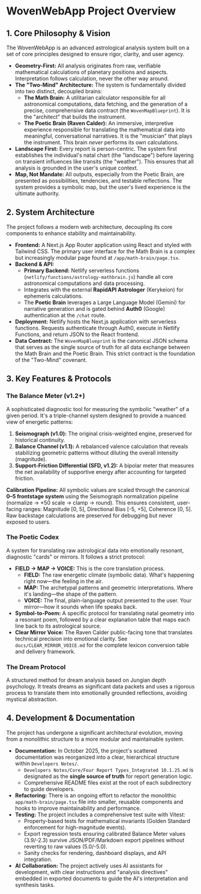 # WovenWebApp Project Overview

## 1. Core Philosophy & Vision

The WovenWebApp is an advanced astrological analysis system built on a set of core principles designed to ensure rigor, clarity, and user agency.

*   **Geometry-First:** All analysis originates from raw, verifiable mathematical calculations of planetary positions and aspects. Interpretation follows calculation, never the other way around.
*   **The "Two-Mind" Architecture:** The system is fundamentally divided into two distinct, decoupled brains:
    *   **The Math Brain:** A utilitarian calculator responsible for all astronomical computations, data fetching, and the generation of a precise, comprehensive data contract (the `WovenMapBlueprint`). It is the "architect" that builds the instrument.
    *   **The Poetic Brain (Raven Calder):** An immersive, interpretive experience responsible for translating the mathematical data into meaningful, conversational narratives. It is the "musician" that plays the instrument. This brain *never* performs its own calculations.
*   **Landscape First:** Every report is person-centric. The system first establishes the individual's natal chart (the "landscape") before layering on transient influences like transits (the "weather"). This ensures that all analysis is grounded in the user's unique context.
*   **Map, Not Mandate:** All outputs, especially from the Poetic Brain, are presented as possibilities, tendencies, and testable reflections. The system provides a symbolic map, but the user's lived experience is the ultimate authority.

## 2. System Architecture

The project follows a modern web architecture, decoupling its core components to enhance stability and maintainability.

*   **Frontend:** A Next.js App Router application using React and styled with Tailwind CSS. The primary user interface for the Math Brain is a complex but increasingly modular page found at `/app/math-brain/page.tsx`.
*   **Backend & API:**
    *   **Primary Backend:** Netlify serverless functions (`netlify/functions/astrology-mathbrain.js`) handle all core astronomical computations and data processing.
    *   Integrates with the external **RapidAPI Astrologer** (Kerykeion) for ephemeris calculations.
    *   The **Poetic Brain** leverages a Large Language Model (Gemini) for narrative generation and is gated behind **Auth0** (Google) authentication at the `/chat` route.
*   **Deployment:** Netlify hosts the Next.js application with serverless functions. Requests authenticate through Auth0, execute in Netlify Functions, and return JSON to the React frontend.
*   **Data Contract:** The `WovenMapBlueprint` is the canonical JSON schema that serves as the single source of truth for all data exchange between the Math Brain and the Poetic Brain. This strict contract is the foundation of the "Two-Mind" covenant.

## 3. Key Features & Protocols

### The Balance Meter (v1.2+)

A sophisticated diagnostic tool for measuring the symbolic "weather" of a given period. It's a triple-channel system designed to provide a nuanced view of energetic patterns:

1.  **Seismograph (v1.0):** The original crisis-weighted engine, preserved for historical continuity.
2.  **Balance Channel (v1.1):** A rebalanced valence calculation that reveals stabilizing geometric patterns without diluting the overall intensity (magnitude).
3.  **Support-Friction Differential (SFD, v1.2):** A bipolar meter that measures the net availability of supportive energy after accounting for targeted friction.

**Calibration Pipeline:** All symbolic values are scaled through the canonical **0–5 frontstage system** using the Seismograph normalization pipeline (normalize → ×50 scale → clamp → round). This ensures consistent, user-facing ranges: Magnitude [0, 5], Directional Bias [-5, +5], Coherence [0, 5]. Raw backstage calculations are preserved for debugging but never exposed to users.

### The Poetic Codex

A system for translating raw astrological data into emotionally resonant, diagnostic "cards" or mirrors. It follows a strict protocol:

*   **FIELD -> MAP -> VOICE:** This is the core translation process.
    *   **FIELD:** The raw energetic climate (symbolic data). What's happening right now—the feeling in the air.
    *   **MAP:** The archetypal patterns and geometric interpretations. Where it's landing—the shape of the pattern.
    *   **VOICE:** The final, plain-language output presented to the user. Your mirror—how it sounds when life speaks back.
*   **Symbol-to-Poem:** A specific protocol for translating natal geometry into a resonant poem, followed by a clear explanation table that maps each line back to its astrological source.
*   **Clear Mirror Voice:** The Raven Calder public-facing tone that translates technical precision into emotional clarity. See `docs/CLEAR_MIRROR_VOICE.md` for the complete lexicon conversion table and delivery framework.

### The Dream Protocol

A structured method for dream analysis based on Jungian depth psychology. It treats dreams as significant data packets and uses a rigorous process to translate them into emotionally grounded reflections, avoiding mystical abstraction.

## 4. Development & Documentation

The project has undergone a significant architectural evolution, moving from a monolithic structure to a more modular and maintainable system.

*   **Documentation:** In October 2025, the project's scattered documentation was reorganized into a clear, hierarchical structure within `Developers Notes/`.
    *   `Developers Notes/Core/Four Report Types_Integrated 10.1.25.md` is designated as the **single source of truth** for report generation logic.
    *   Comprehensive README files exist at the root of each subdirectory to guide developers.
*   **Refactoring:** There is an ongoing effort to refactor the monolithic `app/math-brain/page.tsx` file into smaller, reusable components and hooks to improve maintainability and performance.
*   **Testing:** The project includes a comprehensive test suite with Vitest:
    *   Property-based tests for mathematical invariants (Golden Standard enforcement for high-magnitude events).
    *   Export regression tests ensuring calibrated Balance Meter values (3.9/-2.3) survive JSON/PDF/Markdown export pipelines without reverting to raw values (5.0/-5.0).
    *   Sanity checks for rendering, dashboard displays, and API integration.
*   **AI Collaboration:** The project actively uses AI assistants for development, with clear instructions and "analysis directives" embedded in exported documents to guide the AI's interpretation and synthesis tasks.
